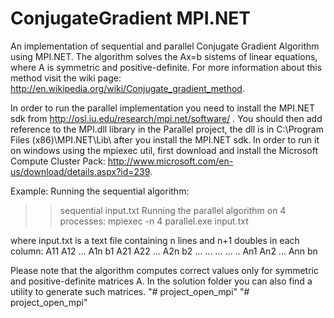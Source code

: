 ConjugateGradient MPI.NET
=================

An implementation of sequential and parallel Conjugate Gradient Algorithm using MPI.NET.
The algorithm solves the Ax=b sistems of linear equations, where A is symmetric and positive-definite.
For more information about this method visit the wiki page: http://en.wikipedia.org/wiki/Conjugate_gradient_method.

In order to run the parallel implementation you need to install 
the MPI.NET sdk from http://osl.iu.edu/research/mpi.net/software/ . 
You should then add reference to the MPI.dll library in the Parallel project, 
the dll is in C:\Program Files (x86)\MPI.NET\Lib\ after you install the MPI.NET sdk.
In order to run it on windows using the mpiexec util, first download and
install the Microsoft Compute Cluster Pack: http://www.microsoft.com/en-us/download/details.aspx?id=239.

Example: 
Running the sequential algorithm:
>>sequential input.txt
Running the parallel algorithm on 4 processes:
>>mpiexec -n 4 parallel.exe input.txt

where input.txt is a text file containing n lines and n+1 doubles in each column:
A11 A12 ... A1n b1
A21 A22 ... A2n b2
... ... ... ... ..
An1 An2 ... Ann bn

Please note that the algorithm computes correct values only for symmetric and positive-definite matrices A.
In the solution folder you can also find a utility to generate such matrices.
"# project_open_mpi" 
"# project_open_mpi" 
